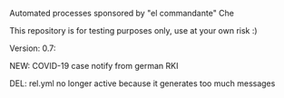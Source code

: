 Automated processes sponsored by "el commandante" Che

This repository is for testing purposes only, use at your own risk :)

Version: 0.7:

NEW: COVID-19 case notify from german RKI

DEL: rel.yml no longer active because it generates too much messages
